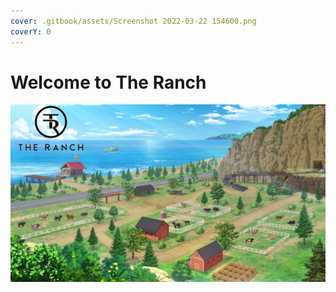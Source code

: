 ```yaml
---
cover: .gitbook/assets/Screenshot 2022-03-22 154600.png
coverY: 0
---
```


# Welcome to The Ranch



![](<.gitbook/assets/image (5) (1).png>)
